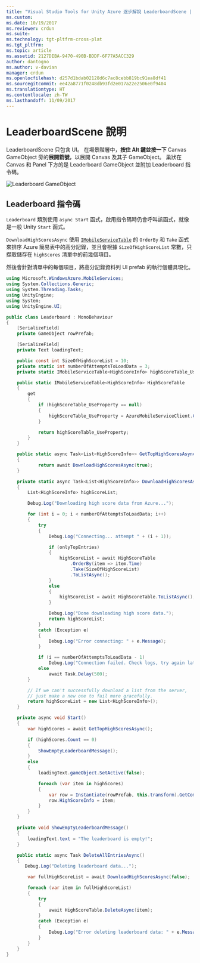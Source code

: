```yaml
---
title: "Visual Studio Tools for Unity Azure 逐步解說 LeaderboardScene | Microsoft Docs"
ms.custom: 
ms.date: 10/19/2017
ms.reviewer: crdun
ms.suite: 
ms.technology: tgt-pltfrm-cross-plat
ms.tgt_pltfrm: 
ms.topic: article
ms.assetid: 2127DEBA-9470-490B-BDDF-6F77A5ACC329
author: dantogno
ms.author: v-davian
manager: crdun
ms.openlocfilehash: d257d1bdab02128d6c7ac8cebb819bc91ea8df41
ms.sourcegitcommit: ee42a8771f0248db93fd2e017a22e2506e0f9404
ms.translationtype: HT
ms.contentlocale: zh-TW
ms.lasthandoff: 11/09/2017
---
```

# <a name="leaderboardscene-explanation"></a>LeaderboardScene 說明

LeaderboardScene 只包含 UI。 在場景階層中，**按住 Alt 鍵並按一下** Canvas GameObject 旁的**展開箭號**，以展開 Canvas 及其子 GameObject。 巢狀在 Canvas 和 Panel 下方的是 Leaderboard GameObject 並附加 Leaderboard 指令碼。

![Leaderboard GameObject](media/vstu_azure-leaderboard-explanation-image1.png)

## <a name="leaderboard-script"></a>Leaderboard 指令碼

`Leaderboard` 類別使用 `async Start` 函式，啟用指令碼時仍會呼叫該函式，就像是一般 Unity `Start` 函式。

`DownloadHighScoresAsync` 使用 <a href="https://msdn.microsoft.com/en-us/library/azure/jj554257(v=azure.10).aspx">`IMobileServiceTable`</a> 的 `OrderBy` 和 `Take` 函式來排序 Azure 簡易表中的高分記錄，並且會根據 `SizeOfHighScoreList` 常數，只擷取儲存在 `highScores` 清單中的前幾個項目。

然後會針對清單中的每個項目，將高分記錄資料列 UI prefab 的執行個體具現化。

``` csharp
using Microsoft.WindowsAzure.MobileServices;
using System.Collections.Generic;
using System.Threading.Tasks;
using UnityEngine;
using System;
using UnityEngine.UI;

public class Leaderboard : MonoBehaviour
{
    [SerializeField]
    private GameObject rowPrefab;

    [SerializeField]
    private Text loadingText;

    public const int SizeOfHighScoreList = 10;
    private static int numberOfAttemptsToLoadData = 3;
    private static IMobileServiceTable<HighScoreInfo> highScoreTable_UseProperty;

    public static IMobileServiceTable<HighScoreInfo> HighScoreTable
    {
        get
        {
            if (highScoreTable_UseProperty == null)
            {
                highScoreTable_UseProperty = AzureMobileServiceClient.Client.GetTable<HighScoreInfo>();
            }

            return highScoreTable_UseProperty;
        }
    }

    public static async Task<List<HighScoreInfo>> GetTopHighScoresAsync()
    {
            return await DownloadHighScoresAsync(true);
    }

    private static async Task<List<HighScoreInfo>> DownloadHighScoresAsync(bool onlyTopEntries)
    {
        List<HighScoreInfo> highScoreList;

        Debug.Log("Downloading high score data from Azure...");

        for (int i = 0; i < numberOfAttemptsToLoadData; i++)
        {
            try
            {
                Debug.Log("Connecting... attempt " + (i + 1));

                if (onlyTopEntries)
                {
                    highScoreList = await HighScoreTable
                        .OrderBy(item => item.Time)
                        .Take(SizeOfHighScoreList)
                        .ToListAsync();
                }
                else
                {
                    highScoreList = await HighScoreTable.ToListAsync();
                }

                Debug.Log("Done downloading high score data.");
                return highScoreList;
            }
            catch (Exception e)
            {
                Debug.Log("Error connecting: " + e.Message);
            }

            if (i == numberOfAttemptsToLoadData - 1)
                Debug.Log("Connection failed. Check logs, try again later.");
            else
                await Task.Delay(500);
        }

        // If we can't successfully download a list from the server,
        // just make a new one to fail more gracefully.
        return highScoreList = new List<HighScoreInfo>();
    }

    private async void Start()
    {
        var highScores = await GetTopHighScoresAsync();

        if (highScores.Count == 0)
        {
            ShowEmptyLeaderboardMessage();
        }
        else
        {
            loadingText.gameObject.SetActive(false);

            foreach (var item in highScores)
            {
                var row = Instantiate(rowPrefab, this.transform).GetComponent<LeaderboardRow>();
                row.HighScoreInfo = item;
            }
        }
    }

    private void ShowEmptyLeaderboardMessage()
    {
        loadingText.text = "The leaderboard is empty!";
    }

    public static async Task DeleteAllEntriesAsync()
    {
       Debug.Log("Deleting leaderboard data...");

        var fullHighScoreList = await DownloadHighScoresAsync(false);

        foreach (var item in fullHighScoreList)
        {
            try
            {
                await HighScoreTable.DeleteAsync(item);
            }
            catch (Exception e)
            {
                Debug.Log("Error deleting leaderboard data: " + e.Message);
            }
        }
    }
}
```